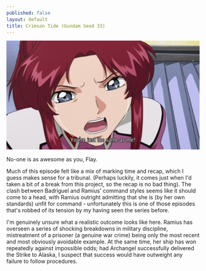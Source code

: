 ```yaml
---
published: false
layout: default
title: Crimson Tide (Gundam Seed 33)
---
```

![](/same.jpg)

No-one is as awesome as you, Flay.

Much of this episode felt like a mix of marking time and recap, which I guess makes sense for a tribunal. (Perhaps luckily, it comes just when I'd taken a bit of a break from this project, so the recap is no bad thing). The clash between Badriguel and Ramius' command styles seems like it should come to a head, with Ramius outright admitting that she is (by her own standards) unfit for command - unfortunately this is one of those episodes that's robbed of its tension by my having seen the series before.

I'm genuinely unsure what a realistic outcome looks like here. Ramius has overseen a series of shocking breakdowns in military discipline, mistreatment of a prisoner (a genuine war crime) being only the most recent and most obviously avoidable example. At the same time, her ship has won repeatedly against impossible odds; had Archangel successfully delivered the Strike to Alaska, I suspect that success would have outweight any failure to follow procedures.
